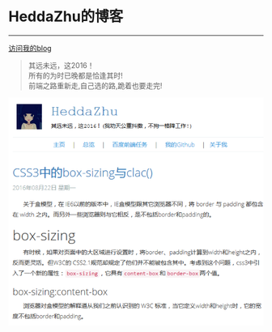 # HeddaZhu的博客
***
[访问我的blog](https://heddazhu.github.io)
>其远未远，这2016！  
所有的为时已晚都是恰逢其时!  
前端之路重新走,自己选的路,跪着也要走完!  


![my blog](/assets/img/myBlog.png)
